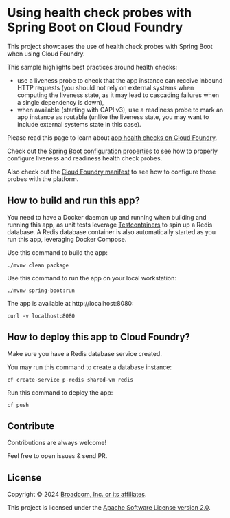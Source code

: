 # Using health check probes with Spring Boot on Cloud Foundry

This project showcases the use of health check probes with Spring Boot
when using Cloud Foundry.

This sample highlights best practices around health checks:

- use a liveness probe to check that the app instance can receive inbound HTTP requests
  (you should not rely on external systems when computing the liveness state, as it may lead
  to cascading failures when a single dependency is down),
- when available (starting with CAPI v3), use a readiness probe to mark an app instance
  as routable (unlike the liveness state, you may want to include external systems state
  in this case).

Please read this page to learn about
[app health checks on Cloud Foundry](https://docs.cloudfoundry.org/devguide/deploy-apps/healthchecks.html#understand-healthchecks).

Check out the [Spring Boot configuration properties](src/main/resources/application.properties)
to see how to properly configure liveness and readiness health check probes.

Also check out the [Cloud Foundry manifest](manifest.yaml) to see how to configure
those probes with the platform.

## How to build and run this app?

You need to have a Docker daemon up and running when building and running this app,
as unit tests leverage [Testcontainers](https://testcontainers.com/) to spin up a Redis
database. A Redis database container is also automatically started as you run this app,
leveraging Docker Compose.

Use this command to build the app:

```shell
./mvnw clean package
```

Use this command to run the app on your local workstation:

```shell
./mvnw spring-boot:run
```

The app is available at http://localhost:8080:
```shell
curl -v localhost:8080
```

## How to deploy this app to Cloud Foundry?

Make sure you have a Redis database service created.

You may run this command to create a database instance:

```shell
cf create-service p-redis shared-vm redis
```

Run this command to deploy the app:

```shell
cf push
```

## Contribute

Contributions are always welcome!

Feel free to open issues & send PR.

## License

Copyright &copy; 2024 [Broadcom, Inc. or its affiliates](https://vmware.com).

This project is licensed under the [Apache Software License version 2.0](https://www.apache.org/licenses/LICENSE-2.0).
